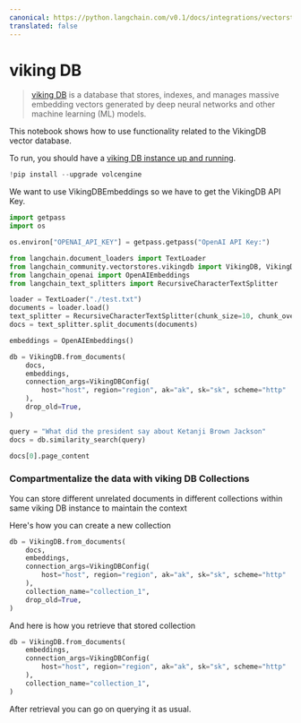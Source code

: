 ```yaml
---
canonical: https://python.langchain.com/v0.1/docs/integrations/vectorstores/vikingdb
translated: false
---
```


# viking DB

>[viking DB](https://www.volcengine.com/docs/6459/1163946) is a database that stores, indexes, and manages massive embedding vectors generated by deep neural networks and other machine learning (ML) models.

This notebook shows how to use functionality related to the VikingDB vector database.

To run, you should have a [viking DB instance up and running](https://www.volcengine.com/docs/6459/1165058).

```python
!pip install --upgrade volcengine
```

We want to use VikingDBEmbeddings so we have to get the VikingDB API Key.

```python
import getpass
import os

os.environ["OPENAI_API_KEY"] = getpass.getpass("OpenAI API Key:")
```

```python
from langchain.document_loaders import TextLoader
from langchain_community.vectorstores.vikingdb import VikingDB, VikingDBConfig
from langchain_openai import OpenAIEmbeddings
from langchain_text_splitters import RecursiveCharacterTextSplitter
```

```python
loader = TextLoader("./test.txt")
documents = loader.load()
text_splitter = RecursiveCharacterTextSplitter(chunk_size=10, chunk_overlap=0)
docs = text_splitter.split_documents(documents)

embeddings = OpenAIEmbeddings()
```

```python
db = VikingDB.from_documents(
    docs,
    embeddings,
    connection_args=VikingDBConfig(
        host="host", region="region", ak="ak", sk="sk", scheme="http"
    ),
    drop_old=True,
)
```

```python
query = "What did the president say about Ketanji Brown Jackson"
docs = db.similarity_search(query)
```

```python
docs[0].page_content
```

### Compartmentalize the data with viking DB Collections

You can store different unrelated documents in different collections within same viking DB instance to maintain the context

Here's how you can create a new collection

```python
db = VikingDB.from_documents(
    docs,
    embeddings,
    connection_args=VikingDBConfig(
        host="host", region="region", ak="ak", sk="sk", scheme="http"
    ),
    collection_name="collection_1",
    drop_old=True,
)
```

And here is how you retrieve that stored collection

```python
db = VikingDB.from_documents(
    embeddings,
    connection_args=VikingDBConfig(
        host="host", region="region", ak="ak", sk="sk", scheme="http"
    ),
    collection_name="collection_1",
)
```

After retrieval you can go on querying it as usual.